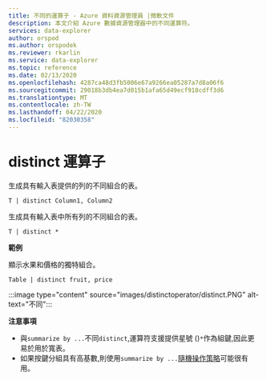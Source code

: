 ```yaml
---
title: 不同的運算子 - Azure 資料資源管理員 |微軟文件
description: 本文介紹 Azure 數據資源管理器中的不同運算符。
services: data-explorer
author: orspod
ms.author: orspodek
ms.reviewer: rkarlin
ms.service: data-explorer
ms.topic: reference
ms.date: 02/13/2020
ms.openlocfilehash: 4287ca48d3fb5006e67a9266ea05287a7d8a06f6
ms.sourcegitcommit: 29018b3db4ea7d015b1afa65d49ecf918cdff3d6
ms.translationtype: MT
ms.contentlocale: zh-TW
ms.lasthandoff: 04/22/2020
ms.locfileid: "82030358"
---
```

# <a name="distinct-operator"></a>distinct 運算子

生成具有輸入表提供的列的不同組合的表。 

```kusto
T | distinct Column1, Column2
```

生成具有輸入表中所有列的不同組合的表。

```kusto
T | distinct *
```

**範例**

顯示水果和價格的獨特組合。

```kusto
Table | distinct fruit, price
```

:::image type="content" source="images/distinctoperator/distinct.PNG" alt-text="不同":::

**注意事項**

* 與`summarize by ...`不同`distinct`,運算符支援提供星號 ()`*`作為組鍵,因此更易於用於寬表。
* 如果按鍵分組具有高基數,則使用`summarize by ...`[隨機操作策略](shufflequery.md)可能很有用。